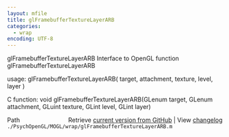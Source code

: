 ```yaml
---
layout: mfile
title: glFramebufferTextureLayerARB
categories:
  - wrap
encoding: UTF-8
---
```


glFramebufferTextureLayerARB  Interface to OpenGL function glFramebufferTextureLayerARB

usage:  glFramebufferTextureLayerARB( target, attachment, texture, level, layer )

C function:  void glFramebufferTextureLayerARB(GLenum target, GLenum attachment, GLuint texture, GLint level, GLint layer)


<div class="code_header" style="text-align:right;">
  <span style="float:left;">Path&nbsp;&nbsp;</span> <span class="counter">Retrieve <a href=
  "https://raw.github.com/Psychtoolbox-3/Psychtoolbox-3/beta/./PsychOpenGL/MOGL/wrap/glFramebufferTextureLayerARB.m">current version from GitHub</a> | View <a href=
  "https://github.com/Psychtoolbox-3/Psychtoolbox-3/commits/beta/./PsychOpenGL/MOGL/wrap/glFramebufferTextureLayerARB.m">changelog</a></span>
</div>
<div class="code">
  <code>./PsychOpenGL/MOGL/wrap/glFramebufferTextureLayerARB.m</code>
</div>
